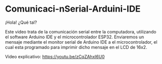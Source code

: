 # Comunicaci-nSerial-Arduini-IDE
¡Hola! ¿Qué tal?

Este video trata de la comunicación serial entre la computadora, utilizando el software Arduino IDE y el microcontrolador ESP32. Enviaremos un mensaje mediante el monitor serial de Arduino IDE a el microcontrolador, el cual esta programado para imprimir dicho mensaje en el LCD de 16x2.

Video explicativo:
https://youtu.be/zCqZAhxI6U0
